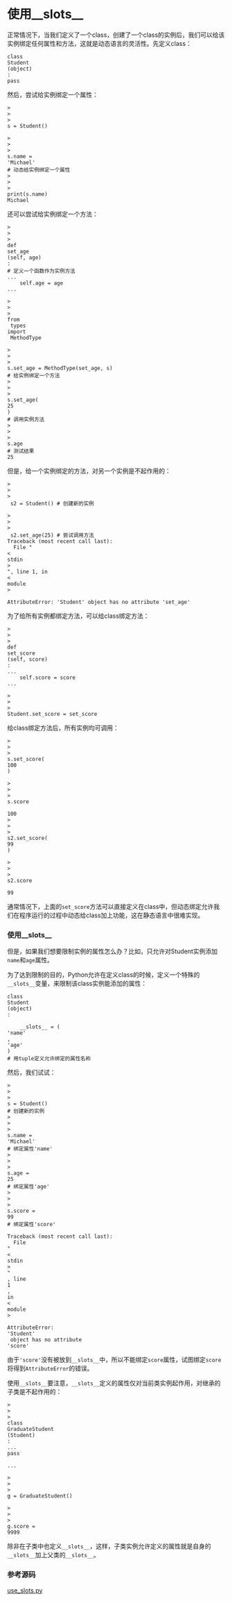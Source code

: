 # 使用\_\_slots\_\_

正常情况下，当我们定义了一个class，创建了一个class的实例后，我们可以给该实例绑定任何属性和方法，这就是动态语言的灵活性。先定义class：

```
class
Student
(object)
:
pass
```

然后，尝试给实例绑定一个属性：

```
>
>
>
s = Student()

>
>
>
s.name = 
'Michael'
# 动态给实例绑定一个属性
>
>
>
print(s.name)
Michael

```

还可以尝试给实例绑定一个方法：

```
>
>
>
def
set_age
(self, age)
:
# 定义一个函数作为实例方法
... 
    self.age = age
...

>
>
>
from
 types 
import
 MethodType

>
>
>
s.set_age = MethodType(set_age, s) 
# 给实例绑定一个方法
>
>
>
s.set_age(
25
) 
# 调用实例方法
>
>
>
s.age 
# 测试结果
25
```

但是，给一个实例绑定的方法，对另一个实例是不起作用的：

```
>
>
>
 s2 = Student() # 创建新的实例

>
>
>
 s2.set_age(25) # 尝试调用方法
Traceback (most recent call last):
  File "
<
stdin
>
", line 1, in 
<
module
>

AttributeError: 'Student' object has no attribute 'set_age'

```

为了给所有实例都绑定方法，可以给class绑定方法：

```
>
>
>
def
set_score
(self, score)
:
... 
    self.score = score
...

>
>
>
Student.set_score = set_score

```

给class绑定方法后，所有实例均可调用：

```
>
>
>
s.set_score(
100
)

>
>
>
s.score

100
>
>
>
s2.set_score(
99
)

>
>
>
s2.score

99
```

通常情况下，上面的`set_score`方法可以直接定义在class中，但动态绑定允许我们在程序运行的过程中动态给class加上功能，这在静态语言中很难实现。

### 使用\_\_slots\_\_

但是，如果我们想要限制实例的属性怎么办？比如，只允许对Student实例添加`name`和`age`属性。

为了达到限制的目的，Python允许在定义class的时候，定义一个特殊的`__slots__`变量，来限制该class实例能添加的属性：

```
class
Student
(object)
:

    __slots__ = (
'name'
, 
'age'
) 
# 用tuple定义允许绑定的属性名称
```

然后，我们试试：

```
>
>
>
s = Student() 
# 创建新的实例
>
>
>
s.name = 
'Michael'
# 绑定属性'name'
>
>
>
s.age = 
25
# 绑定属性'age'
>
>
>
s.score = 
99
# 绑定属性'score'

Traceback (most recent call last):
  File 
"
<
stdin
>
"
, line 
1
, 
in
<
module
>

AttributeError: 
'Student'
 object has no attribute 
'score'
```

由于`'score'`没有被放到`__slots__`中，所以不能绑定`score`属性，试图绑定`score`将得到`AttributeError`的错误。

使用`__slots__`要注意，`__slots__`定义的属性仅对当前类实例起作用，对继承的子类是不起作用的：

```
>
>
>
class
GraduateStudent
(Student)
:
... 
pass

...

>
>
>
g = GraduateStudent()

>
>
>
g.score = 
9999
```

除非在子类中也定义`__slots__`，这样，子类实例允许定义的属性就是自身的`__slots__`加上父类的`__slots__`。

### 参考源码

[use\_slots.py](https://github.com/michaelliao/learn-python3/blob/master/samples/oop_advance/use_slots.py)

